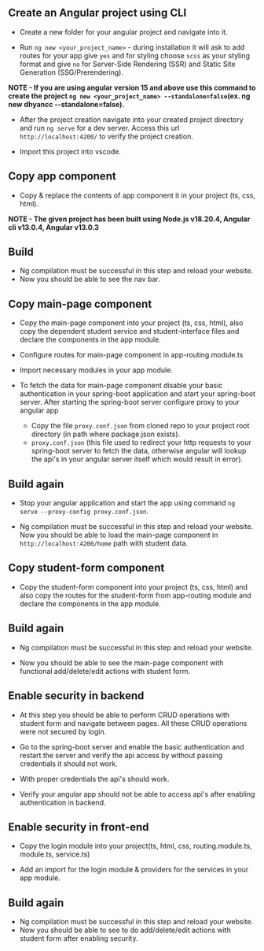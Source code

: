## Create an Angular project using CLI

- Create a new folder for your angular project and navigate into it.

- Run `ng new <your_project_name>` - during installation it will ask to add routes for your app give `yes` and for styling choose `scss` as your styling format and give `no` for Server-Side Rendering (SSR) and Static Site Generation (SSG/Prerendering).

<b> NOTE - If you are using angular version 15 and above use this command to create the project `ng new <your_project_name> --standalone=false`(ex. ng new dhyancc --standalone=false).</b>

- After the project creation navigate into your created project directory and run `ng serve` for a dev server. Access this url `http://localhost:4200/` to verify the project creation.

- Import this project into vscode.

## Copy app component

- Copy & replace the contents of app component it in your project (ts, css, html).

<b> NOTE - The given project has been built using Node.js v18.20.4, Angular cli v13.0.4, Angular v13.0.3 </b>

## Build

- Ng compilation must be successful in this step and reload your website.
- Now you should be able to see the nav bar.

## Copy main-page component

- Copy the main-page component into your project (ts, css, html), also copy the dependent student service and student-interface files and declare the components in the app module.

- Configure routes for main-page component in app-routing.module.ts

- Import necessary modules in your app module.

- To fetch the data for main-page component disable your basic authentication in your spring-boot application and start your spring-boot server. After starting the spring-boot server configure proxy to your angular app
    - Copy the file `proxy.conf.json` from cloned repo to your project root directory (in path where package.json exists).
    - `proxy.conf.json` (this file used to redirect your http requests to your spring-boot server to fetch the data, otherwise angular will lookup the api's in your angular server itself which would result in error).

## Build again

- Stop your angular application and start the app using command `ng serve --proxy-config proxy.conf.json`.

- Ng compilation must be successful in this step and reload your website.
Now you should be able to load the main-page component in `http://localhost:4200/home` path with student data.

## Copy student-form component

- Copy the student-form component into your project (ts, css, html) and also copy the routes for the student-form from app-routing module and declare the components in the app module.

## Build again

- Ng compilation must be successful in this step and reload your website.

- Now you should be able to see the main-page component with functional add/delete/edit actions with student form.

## Enable security in backend

- At this step you should be able to perform CRUD operations with student form and navigate between pages. All these CRUD operations were not secured by login.

- Go to the spring-boot server and enable the basic authentication and restart the server and  verify the api access by without passing credentials it should not work.

- With proper credentials the api's should work.

- Verify your angular app should not be able to access api's after enabling authentication in backend.

## Enable security in front-end

- Copy the login module into your project(ts, html, css, routing.module.ts, module.ts, service.ts)

- Add an import for the login module & providers for the services in your app module.

## Build again

- Ng compilation must be successful in this step and reload your website.
- Now you should be able to see to do add/delete/edit actions with student form after enabling security.


